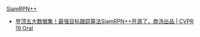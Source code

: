 [SiamRPN++](https://arxiv.org/pdf/1812.11703.pdf)

* [登顶五大数据集！最强目标跟踪算法SiamRPN++开源了，商汤出品 | CVPR 19 Oral](https://zhuanlan.zhihu.com/p/66995621)